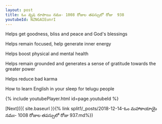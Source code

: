 ```yaml
---
layout: post
title: ఓం వృష రూపాయి నమః- 1008 రోజుల తపస్సులో రోజు  938
youtubeId: NZNGAIEunrI
---
```

 
 
Helps get goodness, bliss and peace and God's blessings
 
Helps remain focused, help generate inner energy 
 
Helps boost physical and mental health 
 
Helps remain grounded and generates a sense of gratitude towards the greater power 
 
Helps reduce bad karma
 
How to learn English in your sleep for telugu people
 
 
 
 


{% include youtubePlayer.html id=page.youtubeId %}
 
[Next]({{ site.baseurl }}{% link split1/_posts/2018-12-14-ఓం మహాకాయాయై నమః- 1008 రోజుల తపస్సులో రోజు  937.md%})
 
